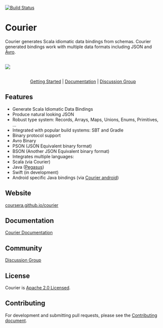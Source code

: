 [![Build Status](https://travis-ci.org/coursera/courier.svg)](https://travis-ci.org/coursera/courier)

Courier
=======

Courier generates Scala idiomatic data bindings from schemas. Courier generated bindings work with multiple data formats including JSON and [Avro](http://avro.apache.org/).

<br>
<div>
  <img src="https://github.com/coursera/courier/raw/gh-pages/images/courier-flow.png"/>
</div>
<br>

<p align="center"><a href="http://coursera.github.io/courier/#getting-started">Getting Started</a> | <a href="http://coursera.github.io/courier/#documentation">Documentation</a> | <a href="https://groups.google.com/d/forum/courier">Discussion Group</a></p>

Features
--------

* Generate Scala Idiomatic Data Bindings
* Produce natural looking JSON
* Robust type system: Records, Arrays, Maps, Unions, Enums, Primitives, ...
* Integrated with popular build systems: SBT and Gradle
* Binary protocol support
 * Avro Binary
 * PSON (JSON Equivalent binary format)
 * BSON (Another JSON Equivalent binary format)
* Integrates multiple languages:
 * Scala (via Courier)
 * Java ([Pegasus](https://github.com/linkedin/rest.li/wiki/DATA-Data-Schema-and-Templates))
 * Swift (in development)
 * Android specific Java bindings (via [Courier android](https://github.com/coursera/courier/tree/master/android))

Website
-------

[coursera.github.io/courier](http://coursera.github.io/courier/)

Documentation
-------------

[Courier Documentation](http://coursera.github.io/courier/#documentation)

Community
---------

[Discussion Group](https://groups.google.com/d/forum/courier)

License
-------

Courier is [Apache 2.0 Licensed](LICENSE.txt).

Contributing
------------

For development and submitting pull requests, please see the
[Contributing document](CONTRIBUTING.md).
